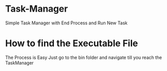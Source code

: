 # Task-Manager
Simple Task Manager with End Process and Run New Task

# How to find the Executable File
The Process is Easy Just go to the bin folder and navigate till you reach the TaskManager

